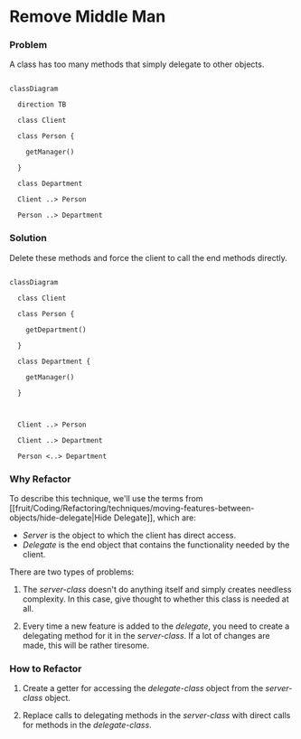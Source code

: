 # Remove Middle Man

### Problem

A class has too many methods that simply delegate to other objects.

```mermaid

classDiagram

  direction TB

  class Client

  class Person {

    getManager()

  }

  class Department

  Client ..> Person

  Person ..> Department

```

### Solution

Delete these methods and force the client to call the end methods directly.

```mermaid

classDiagram

  class Client

  class Person {

    getDepartment()

  }

  class Department {

    getManager()

  }

  

  Client ..> Person

  Client ..> Department

  Person <..> Department

```

### Why Refactor

To describe this technique, we'll use the terms from [[fruit/Coding/Refactoring/techniques/moving-features-between-objects/hide-delegate|Hide Delegate]], which are:

- *Server* is the object to which the client has direct access.
- *Delegate* is the end object that contains the functionality needed by the client.

There are two types of problems:

1. The *server-class* doesn't do anything itself and simply creates needless complexity. In this case, give thought to whether this class is needed at all.

2. Every time a new feature is added to the *delegate*, you need to create a delegating method for it in the *server-class*. If a lot of changes are made, this will be rather tiresome.

### How to Refactor

1. Create a getter for accessing the *delegate-class* object from the *server-class* object.

2. Replace calls to delegating methods in the *server-class* with direct calls for methods in the *delegate-class*.
